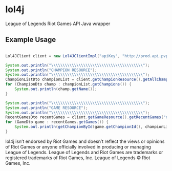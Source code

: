 lol4j
=====

League of Legends Riot Games API Java wrapper

Example Usage
-------------
```java

Lol4JClient client = new Lol4JClientImpl("apiKey", "http://prod.api.pvp.net/api/lol");

System.out.println("\\\\\\\\\\\\\\\\\\\\\\\\\\\\\\\\\\\\\\\\");
System.out.println("CHAMPION RESOURCE");
System.out.println("\\\\\\\\\\\\\\\\\\\\\\\\\\\\\\\\\\\\\\\\");
ChampionListDto championList = client.getChampionResource().getAllChampions("na", false);
for (ChampionDto champ : championList.getChampions()) {
    System.out.println(champ.getName());
}

System.out.println("\\\\\\\\\\\\\\\\\\\\\\\\\\\\\\\\\\\\\\\\");
System.out.println("GAME RESOURCE");
System.out.println("\\\\\\\\\\\\\\\\\\\\\\\\\\\\\\\\\\\\\\\\");
RecentGamesDto recentGames = client.getGameResource().getRecentGames("na", 19163557);
for (GameDto game : recentGames.getGames()) {
    System.out.println(getChampionById(game.getChampionId(), championList).getName());
}
```

lol4j isn’t endorsed by Riot Games and doesn’t reflect the views or opinions of Riot Games or anyone officially involved in producing or managing League of Legends. League of Legends and Riot Games are trademarks or registered trademarks of Riot Games, Inc. League of Legends © Riot Games, Inc.